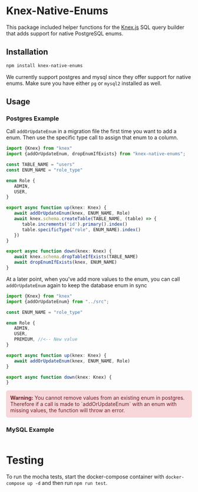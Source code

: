 # Knex-Native-Enums

This package included helper functions for the [Knex.js](http://knexjs.org/) SQL query builder that adds support for native PostgreSQL enums.

## Installation

```bash
npm install knex-native-enums
```
We currently support postgres and mysql since they offer support for native enums. Make sure you have either `pg` or `mysql2` installed as well.

## Usage

### Postgres Example

Call `addOrUpdateEnum` in a migration file the first time you want to add a enum. Then use the specific type call to assign that enum to a column. 

```ts
import {Knex} from "knex"
import {addOrUpdateEnum, dropEnumIfExists} from "knex-native-enums";

const TABLE_NAME = "users"
const ENUM_NAME = "role_type"

enum Role {
   ADMIN,
   USER,
}

export async function up(knex: Knex) {
   await addOrUpdateEnum(knex, ENUM_NAME, Role)
   await knex.schema.createTable(TABLE_NAME, (table) => {
      table.increments('id').primary().index()
      table.specificType("role", ENUM_NAME).index()
   })
}

export async function down(knex: Knex) {
   await knex.schema.dropTableIfExists(TABLE_NAME)
   await dropEnumIfExists(knex, ENUM_NAME)
}
```

At a later point, when you've add more values to the enum, you can call `addOrUpdateEnum` again to keep the database enum in sync

```ts
import {Knex} from "knex"
import {addOrUpdateEnum} from "../src";

const ENUM_NAME = "role_type"

enum Role {
   ADMIN,
   USER,
   PREMIUM, //<-- New value
}

export async function up(knex: Knex) {
   await addOrUpdateEnum(knex, ENUM_NAME, Role)
}

export async function down(knex: Knex) {
}

```
<div style="border: 1px solid #f5c6cb; background-color: #f8d7da; padding: 10px; border-radius: 5px; color: #721c24;">
  <strong>Warning:</strong> You cannot remove values from an existing enum in postgres. Therefore if a call is made to `addOrUpdateEnum` with an enum with missing values, the function will throw an error.
</div>

### MySQL Example
```ts

```


# Testing

To run the mocha tests, start the docker-compose container with `docker-compose up -d` and then run `npm run test`.
